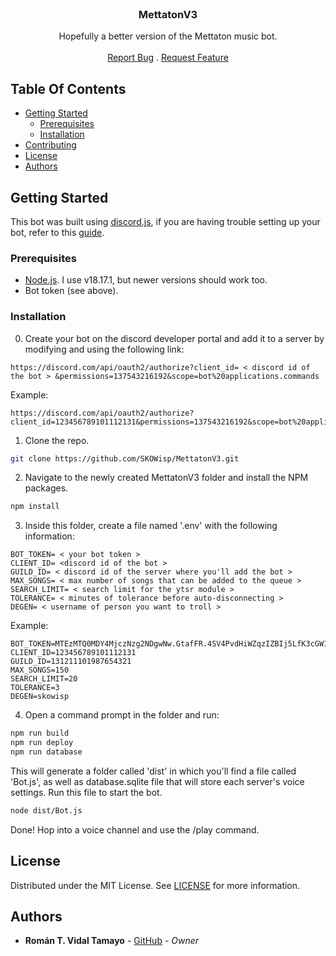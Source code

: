<br/>
<p align="center">
  <h3 align="center">MettatonV3</h3>

  <p align="center">
    Hopefully a better version of the Mettaton music bot.
    <br/>
    <br/>
    <a href="https://github.com/SKOWisp/MettatonV3/issues">Report Bug</a>
    .
    <a href="https://github.com/SKOWisp/MettatonV3/issues">Request Feature</a>
  </p>
</p>



## Table Of Contents

* [Getting Started](#getting-started)
  * [Prerequisites](#prerequisites)
  * [Installation](#installation)
* [Contributing](#contributing)
* [License](#license)
* [Authors](#authors)

## Getting Started

This bot was built using [discord.js](https://discord.js.org/), if you are having trouble setting up your bot, refer to this [guide](https://discordjs.guide/preparations/setting-up-a-bot-application.html). 

### Prerequisites

* [Node.js](https://nodejs.org). I use v18.17.1, but newer versions should work too.
* Bot token (see above).

### Installation

0. Create your bot on the discord developer portal and add it to a server by modifying and using the following link:

```
https://discord.com/api/oauth2/authorize?client_id= < discord id of the bot > &permissions=137543216192&scope=bot%20applications.commands
```

Example: 

```
https://discord.com/api/oauth2/authorize?client_id=123456789101112131&permissions=137543216192&scope=bot%20applications.commands
```


1. Clone the repo.

```sh
git clone https://github.com/SKOWisp/MettatonV3.git
```

2. Navigate to the newly created MettatonV3 folder and install the NPM packages.

```sh
npm install
```

3. Inside this folder, create a file named '.env' with the following information:

```
BOT_TOKEN= < your bot token >
CLIENT_ID= <discord id of the bot >
GUILD_ID= < discord id of the server where you'll add the bot >
MAX_SONGS= < max number of songs that can be added to the queue >
SEARCH_LIMIT= < search limit for the ytsr module >
TOLERANCE= < minutes of tolerance before auto-disconnecting >
DEGEN= < username of person you want to troll >
```
Example:
```
BOT_TOKEN=MTEzMTQ0MDY4MjczNzg2NDgwNw.GtafFR.4SV4PvdHiWZqzIZBIj5LfK3cGW1p68xIScPIPc
CLIENT_ID=123456789101112131
GUILD_ID=131211101987654321
MAX_SONGS=150
SEARCH_LIMIT=20
TOLERANCE=3
DEGEN=skowisp
```
4. Open a command prompt in the folder and run:
```sh
npm run build
npm run deploy
npm run database
```
This will generate a folder called 'dist' in which you'll find a file called 'Bot.js', as well as database.sqlite file that will store each server's voice settings. Run this file to start the bot.

```sh
node dist/Bot.js
```
Done! Hop into a voice channel and use the /play command.

## License

Distributed under the MIT License. See [LICENSE](https://github.com/SKOWisp/MettatonV3/blob/main/LICENSE) for more information.

## Authors

* **Román T. Vidal Tamayo** - [GitHub](https://github.com/SKOWisp) - *Owner*
